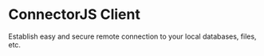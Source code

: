 # ConnectorJS Client

Establish easy and secure remote connection to your local databases, files, etc.
